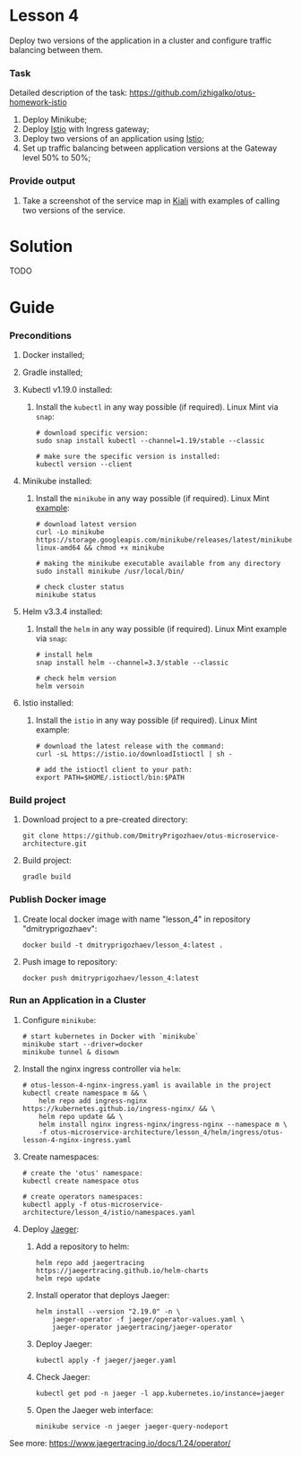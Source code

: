 # Lesson 4

Deploy two versions of the application in a cluster and configure traffic
balancing between them.

### Task

Detailed description of the task: https://github.com/izhigalko/otus-homework-istio

1. Deploy Minikube;
2. Deploy [Istio](https://istio.io/) with Ingress gateway;
3. Deploy two versions of an application using [Istio](https://istio.io/);
4. Set up traffic balancing between application versions at the Gateway level 50% to 50%;

### Provide output

1. Take a screenshot of the service map in [Kiali](https://kiali.io/) with examples of calling two versions of the
   service.

# Solution

TODO

# Guide

### Preconditions

1. Docker installed;

2. Gradle installed;

3. Kubectl v1.19.0 installed:

    1. Install the `kubectl` in any way possible (if required). Linux Mint via `snap`:

       ```shell
       # download specific version:
       sudo snap install kubectl --channel=1.19/stable --classic
       
       # make sure the specific version is installed:
       kubectl version --client
       ```

4. Minikube installed:

    1. Install the `minikube` in any way possible (if required). Linux
       Mint [example](https://kubernetes.io/ru/docs/tasks/tools/install-minikube/):

       ```shell
       # download latest version
       curl -Lo minikube https://storage.googleapis.com/minikube/releases/latest/minikube-linux-amd64 && chmod +x minikube
       
       # making the minikube executable available from any directory
       sudo install minikube /usr/local/bin/
       
       # check cluster status
       minikube status
       ```

5. Helm v3.3.4 installed:

    1. Install the `helm` in any way possible (if required). Linux Mint example via `snap`:

       ```shell
       # install helm
       snap install helm --channel=3.3/stable --classic
       
       # check helm version
       helm versoin
       ```

6. Istio installed:

    1. Install the `istio` in any way possible (if required). Linux Mint example:

        ```shell
        # download the latest release with the command:
        curl -sL https://istio.io/downloadIstioctl | sh -

        # add the istioctl client to your path:
        export PATH=$HOME/.istioctl/bin:$PATH
        ```

### Build project

1. Download project to a pre-created directory:

   ```shell
   git clone https://github.com/DmitryPrigozhaev/otus-microservice-architecture.git
   ```

2. Build project:

   ```shell
   gradle build
   ```

### Publish Docker image

1. Create local docker image with name "lesson_4" in repository "dmitryprigozhaev":

   ```shell
   docker build -t dmitryprigozhaev/lesson_4:latest .
   ```

2. Push image to repository:

   ```shell
   docker push dmitryprigozhaev/lesson_4:latest
   ```

### Run an Application in a Cluster

1. Configure `minikube`:

    ```shell
    # start kubernetes in Docker with `minikube`
    minikube start --driver=docker
    minikube tunnel & disown
    ```

2. Install the nginx ingress controller via `helm`:

    ```shell
    # otus-lesson-4-nginx-ingress.yaml is available in the project
    kubectl create namespace m && \ 
        helm repo add ingress-nginx https://kubernetes.github.io/ingress-nginx/ && \ 
        helm repo update && \ 
        helm install nginx ingress-nginx/ingress-nginx --namespace m \
        -f otus-microservice-architecture/lesson_4/helm/ingress/otus-lesson-4-nginx-ingress.yaml
    ```

3. Create namespaces:

    ```shell
    # create the 'otus' namespace:
    kubectl create namespace otus
   
    # create operators namespaces:
    kubectl apply -f otus-microservice-architecture/lesson_4/istio/namespaces.yaml
    ```

4. Deploy [Jaeger](https://www.jaegertracing.io/):
   
    1. Add a repository to helm:
    
        ```shell
        helm repo add jaegertracing https://jaegertracing.github.io/helm-charts
        helm repo update
        ```

    2. Install operator that deploys Jaeger:

        ```shell
        helm install --version "2.19.0" -n \
            jaeger-operator -f jaeger/operator-values.yaml \
            jaeger-operator jaegertracing/jaeger-operator
        ```
       
    3. Deploy Jaeger:

        ```shell
        kubectl apply -f jaeger/jaeger.yaml
        ```
       
    4. Check Jaeger:

        ```shell
        kubectl get pod -n jaeger -l app.kubernetes.io/instance=jaeger
        ```
       
    5. Open the Jaeger web interface:

        ```shell
        minikube service -n jaeger jaeger-query-nodeport
        ```
       
See more: https://www.jaegertracing.io/docs/1.24/operator/
